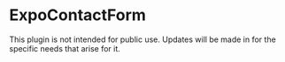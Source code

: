 # ExpoContactForm
This plugin is not intended for public use. Updates will be made in for the specific needs that arise for it.